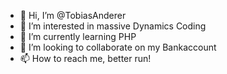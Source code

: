 - 👋 Hi, I’m @TobiasAnderer
- 👀 I’m interested in massive Dynamics Coding
- 🌱 I’m currently learning PHP
- 💞️ I’m looking to collaborate on my Bankaccount
- 📫 How to reach me, better run!
